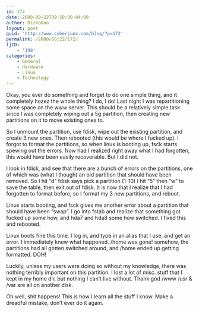 ```yaml
---
id: 172
date: 2000-08-22T09:50:00-04:00
author: DizkoDan
layout: post
guid: 'http://www.cyberjunx.com/blog/?p=172'
permalink: /2000/08/22/172/
ljID:
    - '198'
categories:
    - General
    - Hardware
    - Linux
    - Technology
---
```


Okay, you ever do something and forget to do one simple thing, and it completely hozez the whole thing? I do, I do! Last night I was repartitioning some space on the www server. This should be a relatively simple task since I was completely wiping out a 5g partition, then creating new partitions on it to move existing ones to.

So I unmount the partition, use fdisk, wipe out the existing partition, and create 3 new ones. Then rebooted (this would be where I fucked up). I forgot to format the partitions, so when linux is booting up, fsck starts spewing out the errors. Now had I realized right away what I had forgotten, this would have been easily recoverable. But I did not.

I look in fdisk, and see that there are a bunch of errors on the partitions, one of which was (what I though) an old partition that should have been removed. So I hit “d” fdisk says pick a partition (1-10) I hit “5” then “w” to save the table, then exit out of fdisk. It is now that I realize that I had forgotten to format before, so I format my 3 new partitions, and reboot.

Linux starts booting, and fsck gives me another error about a partition that should have been “swap”. I go into fstab and realize that something got fucked up some how, and hda7 and hda8 some how switched. I fixed this and rebooted.

Linux boots fine this time. I log in, and type in an alias that I use, and get an error. I immediately knew what happened. /home was gone! somehow, the partitions had all gotten switched around, and /home ended up getting formatted. DOH!

Luckily, unless my users were doing so without my knowledge, there was nothing terribly important on this partition. I lost a lot of misc. stuff that I kept in my home dir, but nothing I can’t live without. Thank god /www /usr &amp; /var are all on another disk.

Oh well, shit happens! This is how I learn all the stuff I know. Make a dreadful mistake, don’t ever do it again.